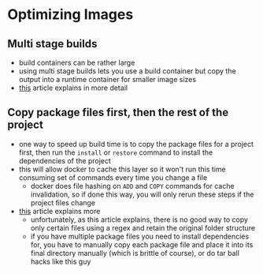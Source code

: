 # Optimizing Images

## Multi stage builds
- build containers can be rather large
- using multi stage builds lets you use a build container but copy the output into a runtime container for smaller image sizes
- [this](https://medium.com/@chrislewisdev/optimizing-your-net-core-docker-image-size-with-multi-stage-builds-778c577121d) article explains in more detail

## Copy package files first, then the rest of the project
- one way to speed up build time is to copy the package files for a project first, then run the `install` or `restore` command to install the dependencies of the project
- this will allow docker to cache this layer so it won't run this time consuming set of commands every time you change a file
  - docker does file hashing on `ADD` and `COPY` commands for cache invalidation, so if done this way, you will only rerun these steps if the project files change
- [this](https://andrewlock.net/optimising-asp-net-core-apps-in-docker-avoiding-manually-copying-csproj-files/) article explains more
  - unfortunately, as this article explains, there is no good way to copy only certain files using a regex and retain the original folder structure
  - if you have multiple package files you need to install dependencies for, you have to manually copy each package file and place it into its final directory manually (which is brittle of course), or do tar ball hacks like this guy